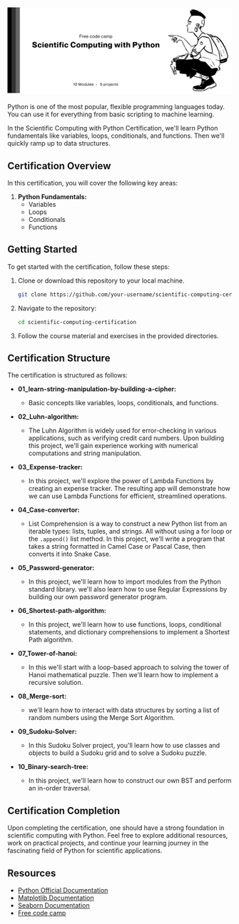 ![Cover Image](https://github.com/ash-codess/Scientific-Computing-with-Python/blob/master/assets/github-cover.png)
---

Python is one of the most popular, flexible programming languages today. You can use it for everything from basic scripting to machine learning.

In the Scientific Computing with Python Certification, we'll learn Python fundamentals like variables, loops, conditionals, and functions. Then we'll quickly ramp up to data structures.

## Certification Overview

In this certification, you will cover the following key areas:

1. **Python Fundamentals:**
   - Variables
   - Loops
   - Conditionals
   - Functions


## Getting Started

To get started with the certification, follow these steps:

1. Clone or download this repository to your local machine.

    ```bash
    git clone https://github.com/your-username/scientific-computing-certification.git
    ```

2. Navigate to the repository:

    ```bash
    cd scientific-computing-certification
    ```

3. Follow the course material and exercises in the provided directories.

## Certification Structure

The certification is structured as follows:

- **01_learn-string-manipulation-by-building-a-cipher:**
  - Basic concepts like variables, loops, conditionals, and functions.

- **02_Luhn-algorithm:**
  - The Luhn Algorithm is widely used for error-checking in various applications, such as verifying credit card numbers. Upon building this project, we'll gain experience working with numerical computations and string manipulation.

- **03_Expense-tracker:**
  - In this project, we'll explore the power of Lambda Functions by creating an expense tracker. The resulting app will demonstrate how we can use Lambda Functions for efficient, streamlined operations.

- **04_Case-convertor:**
  - List Comprehension is a way to construct a new Python list from an iterable types: lists, tuples, and strings. All without using a for loop or the `.append()` list method. In this project, we'll write a program that takes a string formatted in Camel Case or Pascal Case, then converts it into Snake Case.

- **05_Password-generator:**
  - In this project, we'll learn how to import modules from the Python standard library. we'll also learn how to use Regular Expressions by building our own password generator program.

- **06_Shortest-path-algorithm:**
  - In this project, we'll learn how to use functions, loops, conditional statements, and dictionary comprehensions to implement a Shortest Path algorithm.

- **07_Tower-of-hanoi:**
  - In this we'll start with a loop-based approach to solving the tower of Hanoi mathematical puzzle. Then we'll learn how to implement a recursive solution.

- **08_Merge-sort:**
  - we'll learn how to interact with data structures by sorting a list of random numbers using the Merge Sort Algorithm.

- **09_Sudoku-Solver:**
  - In this Sudoku Solver project, you'll learn how to use classes and objects to build a Sudoku grid and to solve a Sudoku puzzle.

- **10_Binary-search-tree:**
  - In this project, we'll learn how to construct our own BST and perform an in-order traversal. 




## Certification Completion

Upon completing the certification, one should have a strong foundation in scientific computing with Python. Feel free to explore additional resources, work on practical projects, and continue your learning journey in the fascinating field of Python for scientific applications.


## Resources

- [Python Official Documentation](https://docs.python.org/3/)
- [Matplotlib Documentation](https://matplotlib.org/stable/contents.html)
- [Seaborn Documentation](https://seaborn.pydata.org/)
- [Free code camp](https://www.freecodecamp.org/learn/scientific-computing-with-python)

